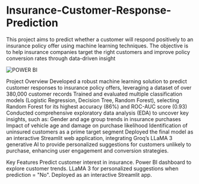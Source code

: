 # Insurance-Customer-Response-Prediction
This project aims to predict whether a customer will respond positively to an insurance policy offer using machine learning techniques. The objective is to help insurance companies target the right customers and improve policy conversion rates through data-driven insight

![POWER BI](https://github.com/user-attachments/assets/62173432-e9bb-41a7-95ec-9bb5e21dc247)

 Project Overview
  Developed a robust machine learning solution to predict customer responses to insurance policy offers, leveraging a dataset of over 380,000 customer records
  Trained and evaluated multiple classification models (Logistic Regression, Decision Tree, Random Forest), selecting Random Forest for its highest accuracy (86%) and ROC-AUC score (0.93)
  Conducted comprehensive exploratory data analysis (EDA) to uncover key insights, such as: Gender and age group trends in insurance purchases
  Impact of vehicle age and damage on purchase likelihood Identification of uninsured customers as a prime target segment
  Deployed the final model as an interactive Streamlit web application, integrating Groq’s LLaMA 3 generative AI to provide personalized suggestions for customers unlikely to purchase, 
  enhancing user engagement and conversion strategies.



 Key Features
  Predict customer interest in insurance.
  Power BI dashboard to explore customer trends.
  LLaMA 3 for personalized suggestions when prediction = "No".
  Deployed as an interactive Streamlit app.


